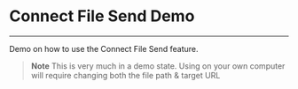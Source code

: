 # Connect File Send Demo
---
Demo on how to use the Connect File Send feature.

> **Note**
> This is very much in a demo state. Using on your own computer will require changing both the file path & target URL
